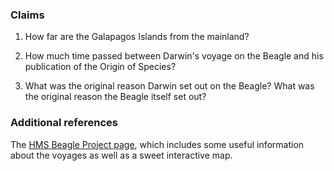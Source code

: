 ### Claims
1. How far are the Galapagos Islands from the mainland?

2. How much time passed between Darwin's voyage on the Beagle and his publication of the Origin of Species?

3. What was the original reason Darwin set out on the Beagle? What was the original reason the Beagle itself set out?

### Additional references
The [HMS Beagle Project page](http://www.hmsbeagleproject.org/voyage/), which includes some useful information about the voyages as well as a sweet interactive map.
